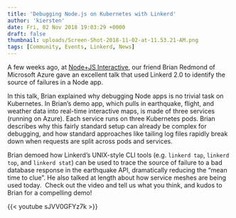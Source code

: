 ```yaml
---
title: 'Debugging Node.js on Kubernetes with Linkerd'
author: 'kiersten'
date: Fri, 02 Nov 2018 19:03:29 +0000
draft: false
thumbnail: uploads/Screen-Shot-2018-11-02-at-11.53.21-AM.png
tags: [Community, Events, Linkerd, News]
---
```


A few weeks ago, at [Node+JS
Interactive](https://events.linuxfoundation.org/events/node-js-interactive-2018/),
our friend Brian Redmond of Microsoft Azure gave an excellent talk that used
Linkerd 2.0 to identify the source of failures in a Node app.

In this talk, Brian explained why debugging Node apps is no trivial task on
Kubernetes. In Brian’s demo app, which pulls in earthquake, flight, and weather
data into real-time interactive maps, is made of three services (running on
Azure). Each service runs on three Kubernetes pods. Brian describes why this
fairly standard setup can already be complex for debugging, and how standard
approaches like tailing log files rapidly break down when requests are split
across pods and services.

Brian demoed how Linkerd’s UNIX-style CLI tools (e.g. `linkerd tap`, `linkerd
top`, and `linkerd stat`) can be used to trace the source of failure to a bad
database response in the earthquake API, dramatically reducing the “mean time to
clue”. He also talked at length about how service meshes are being used today.
 Check out the video and tell us what you think, and kudos to Brian for a
compelling demo!

{{< youtube sJVV0GFYz7k >}}
